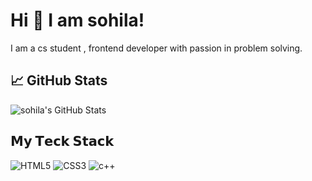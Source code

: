 
# Hi 👋 I am sohila! 
I am a cs student , frontend developer with passion in problem solving.

## 📈 GitHub Stats

![sohila's GitHub Stats](https://github-readme-stats.vercel.app/api?username=sohilagamall&show_icons=true&theme=radical)

## 𝗠𝘆 𝗧𝗲𝗰𝗸 𝗦𝘁𝗮𝗰𝗸

![HTML5](https://img.shields.io/badge/-HTML5-%23E44D27?style=flat-square&logo=html5&logoColor=ffffff)
![CSS3](https://img.shields.io/badge/-CSS3-%231572B6?style=flat-square&logo=css3)
![c++](https://img.shields.io/badge/-c++-%23E44D27?style=flat-square&logo=c++)
